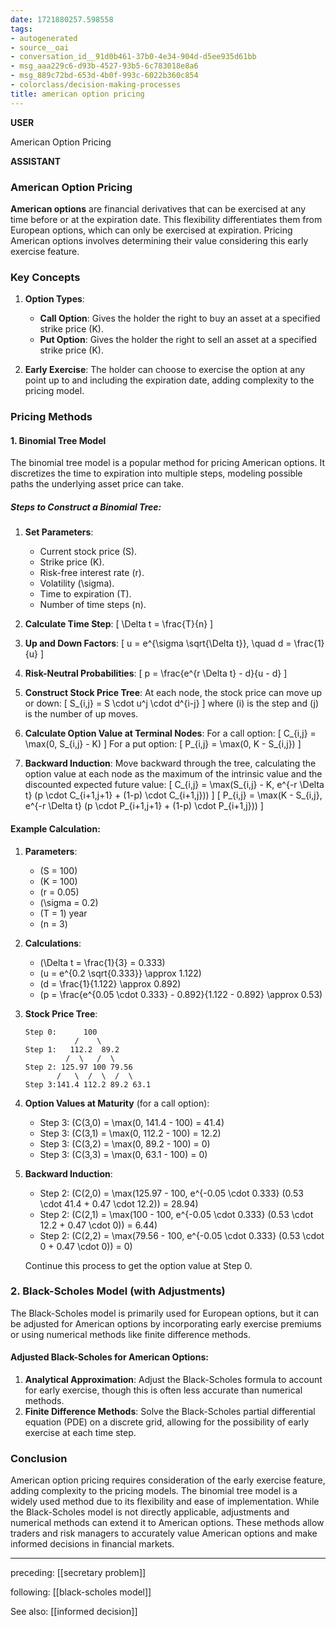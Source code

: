 ```yaml
---
date: 1721880257.598558
tags:
- autogenerated
- source__oai
- conversation_id__91d0b461-37b0-4e34-904d-d5ee935d61bb
- msg_aaa229c6-d93b-4527-93b5-6c783018e8a6
- msg_889c72bd-653d-4b0f-993c-6022b360c854
- colorclass/decision-making-processes
title: american option pricing
---
```


**USER**

American Option Pricing


**ASSISTANT**

### American Option Pricing

**American options** are financial derivatives that can be exercised at any time before or at the expiration date. This flexibility differentiates them from European options, which can only be exercised at expiration. Pricing American options involves determining their value considering this early exercise feature.

### Key Concepts

1. **Option Types**:
   - **Call Option**: Gives the holder the right to buy an asset at a specified strike price \(K\).
   - **Put Option**: Gives the holder the right to sell an asset at a specified strike price \(K\).

2. **Early Exercise**: The holder can choose to exercise the option at any point up to and including the expiration date, adding complexity to the pricing model.

### Pricing Methods

#### 1. **Binomial Tree Model**

The binomial tree model is a popular method for pricing American options. It discretizes the time to expiration into multiple steps, modeling possible paths the underlying asset price can take.

##### Steps to Construct a Binomial Tree:

1. **Set Parameters**:
   - Current stock price \(S\).
   - Strike price \(K\).
   - Risk-free interest rate \(r\).
   - Volatility \(\sigma\).
   - Time to expiration \(T\).
   - Number of time steps \(n\).

2. **Calculate Time Step**:
   \[
   \Delta t = \frac{T}{n}
   \]

3. **Up and Down Factors**:
   \[
   u = e^{\sigma \sqrt{\Delta t}}, \quad d = \frac{1}{u}
   \]

4. **Risk-Neutral Probabilities**:
   \[
   p = \frac{e^{r \Delta t} - d}{u - d}
   \]

5. **Construct Stock Price Tree**:
   At each node, the stock price can move up or down:
   \[
   S_{i,j} = S \cdot u^j \cdot d^{i-j}
   \]
   where \(i\) is the step and \(j\) is the number of up moves.

6. **Calculate Option Value at Terminal Nodes**:
   For a call option:
   \[
   C_{i,j} = \max(0, S_{i,j} - K)
   \]
   For a put option:
   \[
   P_{i,j} = \max(0, K - S_{i,j})
   \]

7. **Backward Induction**:
   Move backward through the tree, calculating the option value at each node as the maximum of the intrinsic value and the discounted expected future value:
   \[
   C_{i,j} = \max(S_{i,j} - K, e^{-r \Delta t} (p \cdot C_{i+1,j+1} + (1-p) \cdot C_{i+1,j}))
   \]
   \[
   P_{i,j} = \max(K - S_{i,j}, e^{-r \Delta t} (p \cdot P_{i+1,j+1} + (1-p) \cdot P_{i+1,j}))
   \]

#### Example Calculation:

1. **Parameters**:
   - \(S = 100\)
   - \(K = 100\)
   - \(r = 0.05\)
   - \(\sigma = 0.2\)
   - \(T = 1\) year
   - \(n = 3\)

2. **Calculations**:
   - \(\Delta t = \frac{1}{3} = 0.333\)
   - \(u = e^{0.2 \sqrt{0.333}} \approx 1.122\)
   - \(d = \frac{1}{1.122} \approx 0.892\)
   - \(p = \frac{e^{0.05 \cdot 0.333} - 0.892}{1.122 - 0.892} \approx 0.53\)

3. **Stock Price Tree**:

   ```
   Step 0:      100
              /    \
   Step 1:   112.2  89.2
            /  \   /  \
   Step 2: 125.97 100 79.56
          /   \  /  \  /  \
   Step 3:141.4 112.2 89.2 63.1
   ```

4. **Option Values at Maturity** (for a call option):
   - Step 3: \(C(3,0) = \max(0, 141.4 - 100) = 41.4\)
   - Step 3: \(C(3,1) = \max(0, 112.2 - 100) = 12.2\)
   - Step 3: \(C(3,2) = \max(0, 89.2 - 100) = 0\)
   - Step 3: \(C(3,3) = \max(0, 63.1 - 100) = 0\)

5. **Backward Induction**:
   - Step 2: \(C(2,0) = \max(125.97 - 100, e^{-0.05 \cdot 0.333} (0.53 \cdot 41.4 + 0.47 \cdot 12.2)) = 28.94\)
   - Step 2: \(C(2,1) = \max(100 - 100, e^{-0.05 \cdot 0.333} (0.53 \cdot 12.2 + 0.47 \cdot 0)) = 6.44\)
   - Step 2: \(C(2,2) = \max(79.56 - 100, e^{-0.05 \cdot 0.333} (0.53 \cdot 0 + 0.47 \cdot 0)) = 0\)

   Continue this process to get the option value at Step 0.

### 2. **Black-Scholes Model (with Adjustments)**

The Black-Scholes model is primarily used for European options, but it can be adjusted for American options by incorporating early exercise premiums or using numerical methods like finite difference methods.

#### Adjusted Black-Scholes for American Options:

1. **Analytical Approximation**: Adjust the Black-Scholes formula to account for early exercise, though this is often less accurate than numerical methods.
2. **Finite Difference Methods**: Solve the Black-Scholes partial differential equation (PDE) on a discrete grid, allowing for the possibility of early exercise at each time step.

### Conclusion

American option pricing requires consideration of the early exercise feature, adding complexity to the pricing models. The binomial tree model is a widely used method due to its flexibility and ease of implementation. While the Black-Scholes model is not directly applicable, adjustments and numerical methods can extend it to American options. These methods allow traders and risk managers to accurately value American options and make informed decisions in financial markets.


---

preceding: [[secretary problem]]  


following: [[black-scholes model]]

See also: [[informed decision]]